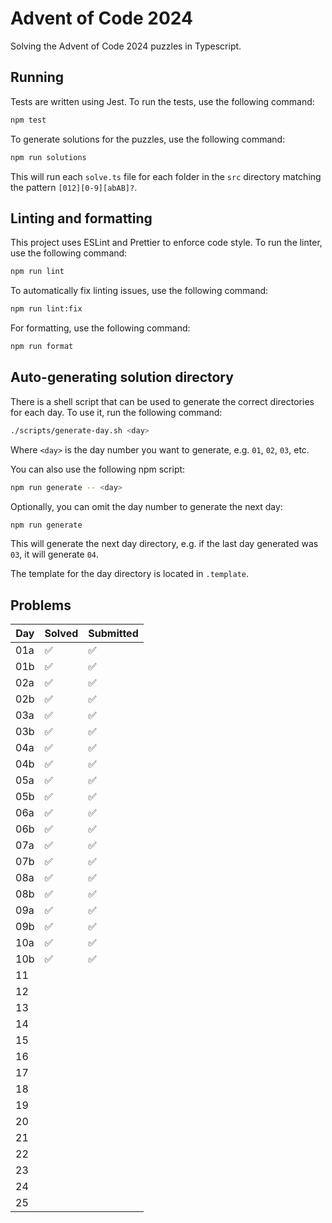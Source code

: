 # Advent of Code 2024

Solving the Advent of Code 2024 puzzles in Typescript.

## Running

Tests are written using Jest. To run the tests, use the following command:

```bash
npm test
```

To generate solutions for the puzzles, use the following command:

```bash
npm run solutions
```

This will run each `solve.ts` file for each folder in the `src`
directory matching the pattern `[012][0-9][abAB]?`.

## Linting and formatting

This project uses ESLint and Prettier to enforce code style. To run the linter,
use the following command:

```bash
npm run lint
```

To automatically fix linting issues, use the following command:

```bash
npm run lint:fix
```

For formatting, use the following command:

```bash
npm run format
```

## Auto-generating solution directory

There is a shell script that can be used to generate the correct directories
for each day. To use it, run the following command:

```bash
./scripts/generate-day.sh <day>
```

Where `<day>` is the day number you want to generate, e.g. `01`, `02`, `03`, etc.

You can also use the following npm script:

```bash
npm run generate -- <day>
```

Optionally, you can omit the day number to generate the next day:

```bash
npm run generate
```

This will generate the next day directory, e.g. if the last day generated was `03`,
it will generate `04`.

The template for the day directory is located in `.template`.

## Problems

| Day | Solved | Submitted |
|-----|--------|-----------|
| 01a | ✅      | ✅         |
| 01b | ✅      | ✅         |
| 02a | ✅      | ✅         |
| 02b | ✅      | ✅         |
| 03a | ✅      | ✅         |
| 03b | ✅      | ✅         |
| 04a | ✅      | ✅         |
| 04b | ✅      | ✅         |
| 05a | ✅      | ✅         |
| 05b | ✅      | ✅         |
| 06a | ✅      | ✅         |
| 06b | ✅      | ✅         |
| 07a | ✅      | ✅         |
| 07b | ✅      | ✅         |
| 08a | ✅      | ✅         |
| 08b | ✅      | ✅         |
| 09a | ✅      | ✅         |
| 09b | ✅      | ✅         |
| 10a | ✅      | ✅         |
| 10b | ✅      | ✅         |
| 11  |        |           |
| 12  |        |           |
| 13  |        |           |
| 14  |        |           |
| 15  |        |           |
| 16  |        |           |
| 17  |        |           |
| 18  |        |           |
| 19  |        |           |
| 20  |        |           |
| 21  |        |           |
| 22  |        |           |
| 23  |        |           |
| 24  |        |           |
| 25  |        |           |
